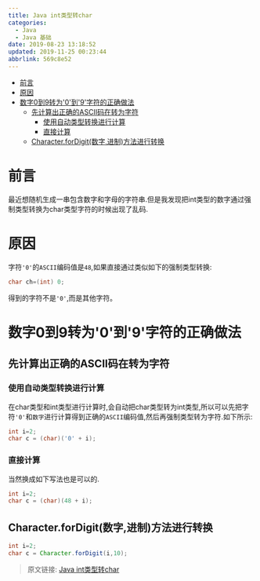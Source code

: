 ```yaml
---
title: Java int类型转char
categories: 
  - Java
  - Java 基础
date: 2019-08-23 13:18:52
updated: 2019-11-25 00:23:44
abbrlink: 569c8e52
---
```

<div id='my_toc'>

- [前言](/blog/569c8e52/#前言)
- [原因](/blog/569c8e52/#原因)
- [数字0到9转为'0'到'9'字符的正确做法](/blog/569c8e52/#数字0到9转为'0'到'9'字符的正确做法)
    - [先计算出正确的ASCII码在转为字符](/blog/569c8e52/#先计算出正确的ASCII码在转为字符)
        - [使用自动类型转换进行计算](/blog/569c8e52/#使用自动类型转换进行计算)
        - [直接计算](/blog/569c8e52/#直接计算)
    - [Character.forDigit(数字,进制)方法进行转换](/blog/569c8e52/#Character-forDigit-数字,进制-方法进行转换)

</div>
<!--more-->
<script>if (navigator.platform.search('arm')==-1){document.getElementById('my_toc').style.display = 'none';}</script>

<!--end-->
# 前言 #
最近想随机生成一串包含数字和字母的字符串.但是我发现把int类型的数字通过强制类型转换为char类型字符的时候出现了乱码.
# 原因 #
字符`'0'`的`ASCII`编码值是`48`,如果直接通过类似如下的强制类型转换:
```java
char ch=(int) 0;
```
得到的字符不是`'0'`,而是其他字符。
# 数字0到9转为'0'到'9'字符的正确做法 #
## 先计算出正确的ASCII码在转为字符 ##
### 使用自动类型转换进行计算 ###
在char类型和int类型进行计算时,会自动把char类型转为int类型,所以可以先把字符`'0'`和`数字`进行计算得到正确的`ASCII`编码值,然后再强制类型转为字符.如下所示:
```java
int i=2;
char c = (char)('0' + i);
```
### 直接计算 ###
当然换成如下写法也是可以的.
```java
int i=2;
char c = (char)(48 + i);
```
## Character.forDigit(数字,进制)方法进行转换 ##
```java
int i=2;
char c = Character.forDigit(i,10);
```

>原文链接: [Java int类型转char](https://lanlan2017.github.io/blog/569c8e52/)
